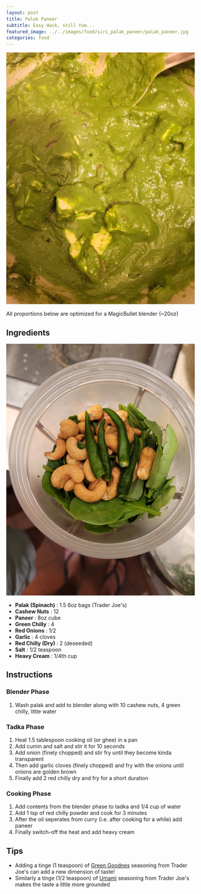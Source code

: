 ```yaml
---
layout: post
title: Palak Paneer
subtitle: Easy Hack, still Yum...
featured_image: ../../images/food/siri_palak_paneer/palak_paneer.jpg
categories: food
---
```


![](../../images/food/siri_palak_paneer/palak_paneer.jpg)

All proportions below are optimized for a MagicBullet blender (~20oz)

## Ingredients

![](../../images/food/siri_palak_paneer/ingredients.jpg)

- **Palak (Spinach)** : 1.5 6oz bags (Trader Joe's)
- **Cashew Nuts** : 12
- **Paneer** : 8oz cube
- **Green Chilly** : 4
- **Red Onions** : 1/2
- **Garlic** : 4 cloves
- **Red Chilly (Dry)** : 2 (deseeded)
- **Salt** : 1/2 teaspoon
- **Heavy Cream** : 1/4th cup 

## Instructions

### Blender Phase

1. Wash palak and add to blender along with 10 cashew nuts, 4 green chilly, little water

### Tadka Phase
1. Heat 1.5 tablespoon cooking oil (or ghee) in a pan
2. Add cumin and salt and stir it for 10 seconds
3. Add onion (finely chopped) and stir fry until they become kinda transparent
4. Then add garlic cloves (finely chopped) and fry with the onions until onions are golden brown
5. Finally add 2 red chilly dry and fry for a short duration

### Cooking Phase
1. Add contents from the blender phase to tadka and 1/4 cup of water
2. Add 1 tsp of red chilly powder and cook for 3 minutes
3. After the oil seperates from curry (i.e. after cooking for a while) add paneer
4. Finally switch-off the heat and add heavy cream

## Tips

- Adding a tinge (1 teaspoon) of [Green Goodnes](https://www.traderjoes.com/home/products/pdp/green-goddess-seasoning-blend-071294) seasoning from Trader Joe's can add a new dimension of taste!
- Similarly a tinge (1/2 teaspoon) of [Umami](https://www.traderjoes.com/home/products/pdp/tjs-mushroom-company-multipurpose-umami-seasoning-blend-063804) seasoning from Trader Joe's makes the taste a little more grounded
